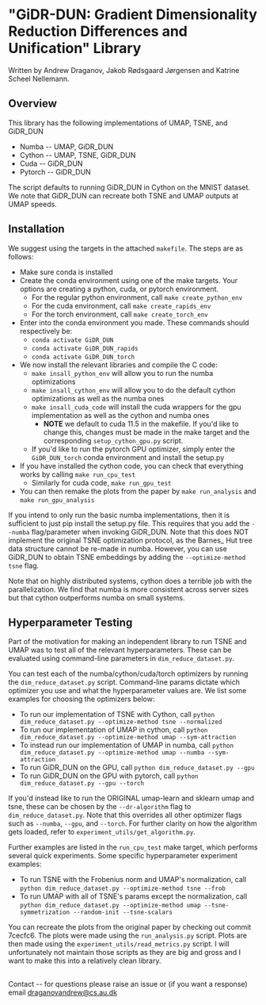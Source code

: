 # "GiDR-DUN: Gradient Dimensionality Reduction Differences and Unification" Library
Written by Andrew Draganov, Jakob Rødsgaard Jørgensen and Katrine Scheel Nellemann.

## Overview

This library has the following implementations of UMAP, TSNE, and GiDR\_DUN
 - Numba \-\- UMAP, GiDR\_DUN
 - Cython \-\- UMAP, TSNE, GiDR\_DUN
 - Cuda \-\- GiDR\_DUN
 - Pytorch \-\- GiDR\_DUN

The script defaults to running GiDR\_DUN in Cython on the MNIST dataset. We note that GiDR\_DUN can recreate both TSNE and UMAP outputs at UMAP speeds.

## Installation

We suggest using the targets in the attached `makefile`. The steps are as follows:
 - Make sure conda is installed
 - Create the conda environment using one of the make targets. Your options are creating a python, cuda, or pytorch environment.
     - For the regular python environment, call `make create_python_env`
     - For the cuda environment, call `make create_rapids_env`
     - For the torch environment, call `make create_torch_env`
 - Enter into the conda environment you made. These commands should respectively be:
     - `conda activate GiDR_DUN`
     - `conda activate GiDR_DUN_rapids`
     - `conda activate GiDR_DUN_torch`
 - We now install the relevant libraries and compile the C code:
     - `make insall_python_env` will allow you to run the numba optimizations
     - `make insall_cython_env` will allow you to do the default cython optimizations as well as the numba ones
     - `make insall_cuda_code` will install the cuda wrappers for the gpu implementation as well as the cython and numba ones
         - **NOTE** we default to cuda 11.5 in the makefile. If you'd like to change this, changes must be made in the make target and the corresponding
`setup_cython_gpu.py` script.
     - If you'd like to run the pytorch GPU optimizer, simply enter the `GiDR_DUN_torch` conda environment and install the setup.py
 - If you have installed the cython code, you can check that everything works by calling `make run_cpu_test`
     - Similarly for cuda code, `make run_gpu_test`
 - You can then remake the plots from the paper by `make run_analysis` and `make run_gpu_analysis`

If you intend to only run the basic numba implementations, then it is sufficient to just pip install the setup.py file.
This requires that you add the `--numba` flag/parameter when invoking GiDR\_DUN. Note that this does NOT implement
the original TSNE optimization protocol, as the Barnes\_ Hut tree data structure cannot be re-made in numba.
However, you can use GiDR\_DUN to obtain TSNE embeddings by adding the `--optimize-method tsne` flag.

Note that on highly distributed systems, cython does a terrible job with the parallelization. We find that numba
is more consistent across server sizes but that cython outperforms numba on small systems.

## Hyperparameter Testing

Part of the motivation for making an independent library to run TSNE and UMAP was to test all
of the relevant hyperparameters. These can be evaluated using command-line parameters
in `dim_reduce_dataset.py`.

You can test each of the numba/cython/cuda/torch optimizers by running the `dim_reduce_dataset.py` script.
Command-line params dictate which optimizer you use and what the hyperparameter values are. We list some examples
for choosing the optimizers below:
 - To run our implementation of TSNE with Cython, call `python dim_reduce_dataset.py --optimize-method tsne --normalized`
 - To run our implementation of UMAP in cython, call `python dim_reduce_dataset.py --optimize-method umap --sym-attraction`
 - To instead run our implementation of UMAP in numba, call `python dim_reduce_dataset.py --optimize-method umap --numba --sym-attraction`
 - To run GiDR\_DUN on the GPU, call `python dim_reduce_dataset.py --gpu`
 - To run GiDR\_DUN on the GPU with pytorch, call `python dim_reduce_dataset.py --gpu --torch`

If you'd instead like to run the ORIGINAL umap-learn and sklearn umap and tsne, these can be chosen by the `--dr-algorithm`
flag to `dim_reduce_dataset.py`. Note that this overrides all other optimizer flags such as `--numba`, `--gpu`, and `--torch`.
For further clarity on how the algorithm gets loaded, refer to `experiment_utils/get_algorithm.py`.

Further examples are listed in the `run_cpu_test` make target, which performs several quick experiments.
Some specific hyperparameter experiment examples:
 - To run TSNE with the Frobenius norm and UMAP's normalization, call
   `python dim_reduce_dataset.py --optimize-method tsne --frob`
 - To run UMAP with all of TSNE's params except the normalization, call
   `python dim_reduce_dataset.py --optimize-method umap --tsne-symmetrization --random-init
    --tsne-scalars`

You can recreate the plots from the original paper by checking out commit 7cecfc6. The plots were made using
the `run_analysis.py` script. Plots are then made using the `experiment_utils/read_metrics.py` script.
I will unfortunately not maintain those scripts as they are big and gross and I want to make this into a
relatively clean library.

##
Contact -- for questions please raise an issue or (if you want a response) email draganovandrew@cs.au.dk

